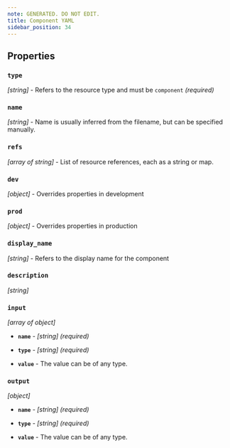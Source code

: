 ```yaml
---
note: GENERATED. DO NOT EDIT.
title: Component YAML
sidebar_position: 34
---
```


## Properties

### `type`

_[string]_ - Refers to the resource type and must be `component`  _(required)_

### `name`

_[string]_ - Name is usually inferred from the filename, but can be specified manually. 

### `refs`

_[array of string]_ - List of resource references, each as a string or map. 

### `dev`

_[object]_ - Overrides properties in development 

### `prod`

_[object]_ - Overrides properties in production 

### `display_name`

_[string]_ - Refers to the display name for the component 

### `description`

_[string]_  

### `input`

_[array of object]_  

  - **`name`** - _[string]_   _(required)_

  - **`type`** - _[string]_   _(required)_

  - **`value`** - The value can be of any type. 

### `output`

_[object]_  

  - **`name`** - _[string]_   _(required)_

  - **`type`** - _[string]_   _(required)_

  - **`value`** - The value can be of any type. 